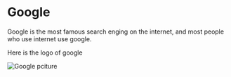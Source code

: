 # Google
 
 Google is the most famous search enging on the internet, and most people who use internet use google. 
 
 Here is the logo of google 
 
 ![Google pciture](https://www.google.com/images/branding/googlelogo/2x/googlelogo_color_160x56dp.png)
